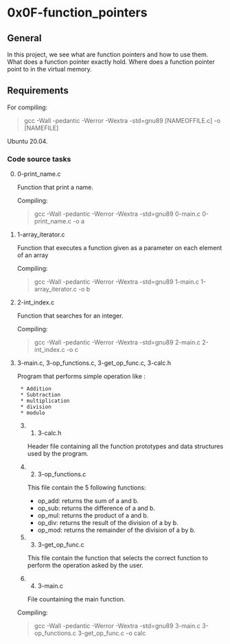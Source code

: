 # 0x0F-function_pointers

## General

In this project, we see what are function pointers and how to use them.
What does a function pointer exactly hold.
Where does a function pointer point to in the virtual memory.

## Requirements

For compiling:

> gcc -Wall -pedantic -Werror -Wextra -std=gnu89 [NAMEOFFILE.c] -o [NAMEFILE]

Ubuntu 20.04.

### Code source tasks

0. 0-print_name.c

    Function that print a name.

    Compiling:

    > gcc -Wall -pedantic -Werror -Wextra -std=gnu89 0-main.c 0-print_name.c -o a

1. 1-array_iterator.c

    Function that executes a function given as a parameter on each element of an array

    Compiling:

    > gcc -Wall -pedantic -Werror -Wextra -std=gnu89 1-main.c 1-array_iterator.c -o b

2. 2-int_index.c

    Function that searches for an integer.

    Compiling:

    > gcc -Wall -pedantic -Werror -Wextra -std=gnu89 2-main.c 2-int_index.c -o c

3. 3-main.c, 3-op_functions.c, 3-get_op_func.c, 3-calc.h

    Program that performs simple operation like :

        * Addition
        * Subtraction
        * multiplication
        * division
        * modulo
    
    3. 1. 3-calc.h

        Header file containing all the function prototypes and data structures used by the program.

    3. 2. 3-op_functions.c

        This file contain the 5 following functions:

        *   op_add: returns the sum of a and b.
        *   op_sub: returns the difference of a and b.
        *   op_mul: returns the product of a and b.
        *   op_div: returns the result of the division of a by b.
        *   op_mod: returns the remainder of the division of a by b.
    
    3. 3. 3-get_op_func.c

        This file contain the function that selects the correct function to perform the operation
        asked by the user.

    3. 4. 3-main.c

        File countaining the main function.
    
    Compiling:

    > gcc -Wall -pedantic -Werror -Wextra -std=gnu89 3-main.c 3-op_functions.c 3-get_op_func.c -o calc
